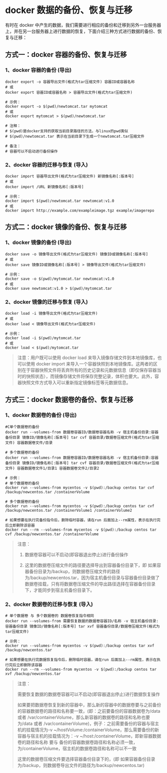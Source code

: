 # docker 数据的备份、恢复与迁移

有时在 docker 中产生的数据，我们需要进行相应的备份和迁移到另外一台服务器上，并在另一台服务器上进行数据的恢复，下面介绍三种方式进行数据的备份、恢复与迁移：

## 方式一：docker 容器的备份、恢复与迁移

### 1、docker 容器的备份 (导出)

```shell
docker export -o 容器导出文件(格式为tar压缩文件) 容器ID或容器名称
# 或
docker export 容器ID或容器名称 > 容器导出文件(格式为tar压缩文件)

# 示例：
docker export -o $(pwd)/newtomcat.tar mytomcat
# 或
docker export mytomcat > $(pwd)/newtomcat.tar

# 注释：
# $(pwd)是docker支持的获取当前目录路径的方法，与linux的pwd类似
# $(pwd)/newtomcat.tar 表示在当前目录下生成一个newtomcat.tar压缩文件

# 备注：
# 容器可以不启动进行备份操作
```

### 2、docker 容器的迁移与恢复 (导入)

```shell
docker import 容器导出文件(格式为tar压缩文件) 新镜像名称[:版本号]
# 或
docker import /URL 新镜像名称[:版本号]

# 示例：
docker import $(pwd)/newtomcat.tar newtomcat:v1.0
# 或
docker import http://example.com/exampleimage.tgz example/imagerepo
```

## 方式二：docker 镜像的备份、恢复与迁移

### 1、docker 镜像的备份 (导出)

```shell
docker save -o 镜像导出文件(格式为tar压缩文件) 镜像ID或镜像名称[:版本号]
# 或
docker save 镜像ID或镜像名称[:版本号] > 镜像导出文件(格式为tar压缩文件)

# 示例：
docker save -o $(pwd)/mytomcat.tar newtomcat:v1.0
# 或
docker save newtomcat:v1.0 > $(pwd)/mytomcat.tar
```

### 2、docker 镜像的迁移与恢复 (导入)

```shell
docker load -i 镜像导出文件(格式为tar压缩文件)
# 或
docker load < 镜像导出文件(格式为tar压缩文件)

# 示例：
docker load -i $(pwd)/mytomcat.tar
# 或
docker load < $(pwd)/mytomcat.tar
```

> 注意：用户既可以使用 docker load 来导入镜像存储文件到本地镜像库，也可以使用 docker import 来导入一个容器快照到本地镜像库。这两者的区别在于容器快照文件将丢弃所有的历史记录和元数据信息（即仅保存容器当时的快照状态），而镜像存储文件将保存完整记录，体积也要大。此外，容器快照文件方式导入可以重新指定镜像标签等元数据信息。

## 方式三：docker 数据卷的备份、恢复与迁移

### 1、docker 数据卷的备份 (导出)

```shell
#C单个数据卷的备份
docker run --volumes-from 数据卷容器ID/数据卷容器名称 -v 宿主机备份目录:容器备份目录 镜像ID/镜像名称[:版本号] tar cvf 容器目录/数据卷压缩文件(格式为tar压缩文件) 容器数据卷文件/目录

# 多个数据卷的备份
docker run --volumes-from 数据卷容器ID/数据卷容器名称 -v 宿主机备份目录:容器备份目录 镜像ID/镜像名称[:版本号] tar cvf 容器目录/数据卷压缩文件(格式为tar压缩文件) 容器数据卷文件1/目录1 容器数据卷文件2/目录2

# 示例：
# 单个数据卷的备份
docker run --volumes-from mycentos -v $(pwd):/backup centos tar cvf /backup/newcentos.tar /containerVolume

# 多个数据卷的备份
docker run --volumes-from mycentos -v $(pwd):/backup centos tar cvf /backup/newcentos.tar /containerVolume1 /containerVolume2

# 如果想要在执行完备份指令后，删除临时容器，请在run 后面加上--rm属性，表示在执行完后立即删除该容器
docker run --rm --volumes-from mycentos -v $(pwd):/backup centos tar cvf /backup/newcentos.tar /containerVolume
```

> 注意：
>
> 1. 数据卷容器可以不启动(即容器退出停止)进行备份操作
>
> 2. 这里的数据卷压缩文件的路径要选择导出到容器备份目录下，即 如果容器备份目录为/backup，则数据卷压缩文件的路径为/backup/newcentos.tar，因为宿主机备份目录与容器备份目录做了数据卷挂载，只有将数据卷压缩文件的导出路径选择在容器备份目录下，才能同步到宿主机备份目录下。

### 2、docker 数据卷的迁移与恢复 (导入)

```shell
# 单个数据卷 与 多个数据卷的 数据卷恢复指令相同
docker run --volumes-from 需要恢复数据的数据卷容器ID/名称 -v 宿主机备份目录:容器备份目录 镜像ID/镜像名称[:版本号] tar xvf 容器备份目录/数据卷压缩文件(格式为tar压缩文件)

# 示例：
docker run --volumes-from mycentos -v $(pwd):/backup centos tar xvf /backup/newcentos.tar

# 如果想要在执行完数据恢复指令后，删除临时容器，请在run 后面加上--rm属性，表示在执行完后立即删除该容器
docker run --rm --volumes-from mycentos -v $(pwd):/backup centos tar xvf /backup/newcentos.tar
```

> 注意：
>
> 需要恢复数据的数据卷容器可以不启动(即容器退出停止)进行数据恢复操作
>
> 如果要把数据卷恢复到新的容器中，那么新的容器中的数据卷要与之前备份的容器数据卷的路径和名称要一致，(即：之前要备份的容器数据卷为/data 或者 /var/containerVolume，那么新容器的数据卷的路径和名称也要为/data 或者 /var/containerVolume)，例子：之前需要备份的容器与宿主机的挂载情况为-v ~/hostVolume:/containerVolume，那么需要备份的新容器与宿主机的挂载情况为：-v ~/host:/containerVolume，即新容器数据卷的路径和名称 要与 备份的容器数据卷路径和名称必须一致，为/containerVolume，宿主机的数据卷路径和名称可以不一致
>
> 这里的数据卷压缩文件要选择容器备份目录下的，(即 如果容器备份目录为/backup，则数据卷导出文件的路径为/backup/newcentos.tar)
